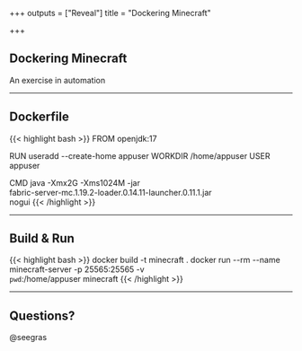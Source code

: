 +++
outputs = ["Reveal"]
title = "Dockering Minecraft"

+++
## Dockering Minecraft
An exercise in automation

---

## Dockerfile

{{< highlight bash >}}
FROM openjdk:17

RUN useradd --create-home appuser
WORKDIR /home/appuser
USER appuser

CMD java -Xmx2G -Xms1024M -jar \
fabric-server-mc.1.19.2-loader.0.14.11-launcher.0.11.1.jar \
 nogui
{{< /highlight >}}

---

## Build & Run

{{< highlight bash >}}
docker build -t minecraft .
docker run --rm --name minecraft-server -p 25565:25565 -v \
 `pwd`:/home/appuser minecraft 
{{< /highlight >}}

---

## Questions? 

@seegras


